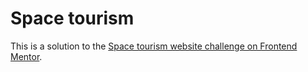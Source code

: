 # Space tourism

This is a solution to the [Space tourism website challenge on Frontend Mentor](https://www.frontendmentor.io/challenges/space-tourism-multipage-website-gRWj1URZ3).
